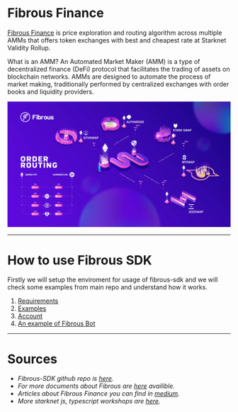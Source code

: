 # Fibrous Finance

[Fibrous Finance](https://fibrous.finance) is price exploration and routing algorithm across multiple AMMs that offers token exchanges with best and cheapest rate at Starknet Validity Rollup.

What is an AMM?
An Automated Market Maker (AMM) is a type of decentralized finance (DeFi) protocol that facilitates the trading of assets on blockchain networks. AMMs are designed to automate the process of market making, traditionally performed by centralized exchanges with order books and liquidity providers.

![AllAMMsinone](./images/1_rzmx2P9S0FJQ4-F3mVcMgg.webp)

---

# How to use Fibrous SDK

Firstly we will setup the enviroment for usage of fibrous-sdk and we will check some examples from main repo and understand how it works.

1. [Requirements](./chapters/Requirements.md)
2. [Examples](./chapters/Examples.md)
3. [Account](./chapters/Account.md)
4. [An example of Fibrous Bot](./chapters/Fibrous%Bot.md)

---

# Sources
- *Fibrous-SDK github repo is [here](https://github.com/Fibrous-Finance/router-sdk/tree/main).*
- *For more documents about Fibrous are [here](https://docs.fibrous.finance/introduction/an-overview-of-fibrous) availible.*
- *Articles about Fibrous Finance you can find in [medium](https://medium.com/@fibrous).*
- *More starknet js, typescript workshops are [here](https://github.com/PhilippeR26/starknet.js-workshop-typescript).*